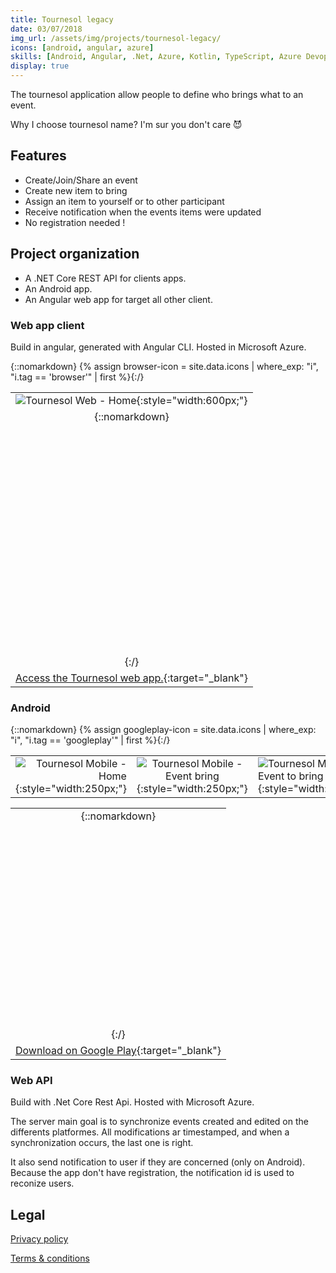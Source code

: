 ```yaml
---
title: Tournesol legacy
date: 03/07/2018
img_url: /assets/img/projects/tournesol-legacy/
icons: [android, angular, azure]
skills: [Android, Angular, .Net, Azure, Kotlin, TypeScript, Azure Devops,  Git]
display: true
---
```


The tournesol application allow people to define who brings what to an event.

Why I choose tournesol name? I'm sur you don't care 😈

## Features

- Create/Join/Share an event
- Create new item to bring
- Assign an item to yourself or to other participant
- Receive notification when the events items were updated
- No registration needed !

## Project organization

- A .NET Core REST API for clients apps.
- An Android app.
- An Angular web app for target all other client.

### Web app client

Build in angular, generated with Angular CLI. Hosted in Microsoft Azure.

{::nomarkdown} {% assign browser-icon = site.data.icons | where_exp: "i", "i.tag == 'browser'" | first %}{:/}

|                                                                                                    |
| :------------------------------------------------------------------------------------------------: |
|        ![Tournesol Web - Home]({{page.img_url}}web-screenshot1.png){:style="width:600px;"}         |
| {::nomarkdown}<svg  role="img" viewBox="0 0 24 24" class="icon big">{{browser-icon.svg}}</svg>{:/} |
|   [Access the Tournesol web app.](https://tournesol-webapp.azurewebsites.net/){:target="_blank"}   |

### Android

{::nomarkdown} {% assign googleplay-icon = site.data.icons | where_exp: "i", "i.tag == 'googleplay'" | first %}{:/}

|                                                                                    |                                                                                           |                                                                                              |
| ---------------------------------------------------------------------------------: | :---------------------------------------------------------------------------------------: | :------------------------------------------------------------------------------------------- |
| ![Tournesol Mobile - Home]({{page.img_url}}screenshot1.png){:style="width:250px;"} | ![Tournesol Mobile - Event bring]({{page.img_url}}screenshot2.png){:style="width:250px;"} | ![Tournesol Mobile - Event to bring]({{page.img_url}}screenshot3.png){:style="width:250px;"} |

|                                                                                                                  |
| :--------------------------------------------------------------------------------------------------------------: |
|      {::nomarkdown}<svg  role="img" viewBox="0 0 24 24" class="icon big">{{googleplay-icon.svg}}</svg>{:/}       |
| [Download on Google Play](https://play.google.com/store/apps/details?id=fr.me.maoux.tournesol){:target="_blank"} |

### Web API

Build with .Net Core Rest Api. Hosted with Microsoft Azure.

The server main goal is to synchronize events created and edited on the differents platformes. All modifications ar timestamped, and when a synchronization occurs, the last one is right.

It also send notification to user if they are concerned (only on Android). Because the app don't have registration, the notification id is used to reconize users.

## Legal

[Privacy policy](/projects/tournesol-legacy/tournesol-privacy)

[Terms & conditions](/projects/tournesol-legacy/tournesol-terms)

